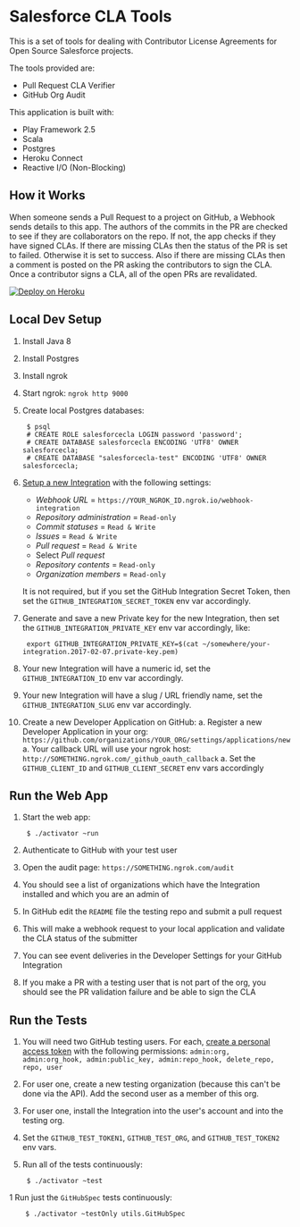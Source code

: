 Salesforce CLA Tools
====================

This is a set of tools for dealing with Contributor License Agreements for Open Source Salesforce projects.

The tools provided are:
- Pull Request CLA Verifier
- GitHub Org Audit

This application is built with:
- Play Framework 2.5
- Scala
- Postgres
- Heroku Connect
- Reactive I/O (Non-Blocking)


How it Works
------------

When someone sends a Pull Request to a project on GitHub, a Webhook sends details to this app.  The authors of the commits in the PR are checked to see if they are collaborators on the repo.  If not, the app checks if they have signed CLAs.  If there are missing CLAs then the status of the PR is set to failed.  Otherwise it is set to success.  Also if there are missing CLAs then a comment is posted on the PR asking the contributors to sign the CLA.  Once a contributor signs a CLA, all of the open PRs are revalidated.


[![Deploy on Heroku](https://www.herokucdn.com/deploy/button.svg)](https://heroku.com/deploy)


Local Dev Setup
---------------

1. Install Java 8
1. Install Postgres
1. Install ngrok
1. Start ngrok: `ngrok http 9000`
1. Create local Postgres databases:

        $ psql
        # CREATE ROLE salesforcecla LOGIN password 'password';
        # CREATE DATABASE salesforcecla ENCODING 'UTF8' OWNER salesforcecla;
        # CREATE DATABASE "salesforcecla-test" ENCODING 'UTF8' OWNER salesforcecla;

1. [Setup a new Integration](https://github.com/settings/integrations) with the following settings:
    - *Webhook URL* = `https://YOUR_NGROK_ID.ngrok.io/webhook-integration`
    - *Repository administration* = `Read-only`
    - *Commit statuses* = `Read & Write`
    - *Issues* = `Read & Write`
    - *Pull request* = `Read & Write`
    - Select *Pull request*
    - *Repository contents* = `Read-only`
    - *Organization members* = `Read-only`

    It is not required, but if you set the GitHub Integration Secret Token, then set the `GITHUB_INTEGRATION_SECRET_TOKEN` env var accordingly.

1. Generate and save a new Private key for the new Integration, then set the `GITHUB_INTEGRATION_PRIVATE_KEY` env var accordingly, like:

        export GITHUB_INTEGRATION_PRIVATE_KEY=$(cat ~/somewhere/your-integration.2017-02-07.private-key.pem)

1. Your new Integration will have a numeric id, set the `GITHUB_INTEGRATION_ID` env var accordingly.
1. Your new Integration will have a slug / URL friendly name, set the `GITHUB_INTEGRATION_SLUG` env var accordingly.
1. Create a new Developer Application on GitHub:
    a. Register a new Developer Application in your org: `https://github.com/organizations/YOUR_ORG/settings/applications/new`
    a. Your callback URL will use your ngrok host: `http://SOMETHING.ngrok.com/_github_oauth_callback`
    a. Set the `GITHUB_CLIENT_ID` and `GITHUB_CLIENT_SECRET` env vars accordingly

Run the Web App
---------------

1. Start the web app:

        $ ./activator ~run

1. Authenticate to GitHub with your test user
1. Open the audit page: `https://SOMETHING.ngrok.com/audit`
1. You should see a list of organizations which have the Integration installed and which you are an admin of
1. In GitHub edit the `README` file the testing repo and submit a pull request
1. This will make a webhook request to your local application and validate the CLA status of the submitter
1. You can see event deliveries in the Developer Settings for your GitHub Integration
1. If you make a PR with a testing user that is not part of the org, you should see the PR validation failure and be able to sign the CLA


Run the Tests
-------------

1. You will need two GitHub testing users.  For each, [create a personal access token](https://github.com/settings/tokens) with the following permissions: `admin:org, admin:org_hook, admin:public_key, admin:repo_hook, delete_repo, repo, user`

1. For user one, create a new testing organization (because this can't be done via the API).  Add the second user as a member of this org.

1. For user one, install the Integration into the user's account and into the testing org.

1. Set the `GITHUB_TEST_TOKEN1`, `GITHUB_TEST_ORG`, and `GITHUB_TEST_TOKEN2` env vars.

1. Run all of the tests continuously:

        $ ./activator ~test

1 Run just the `GitHubSpec` tests continuously:

        $ ./activator ~testOnly utils.GitHubSpec
